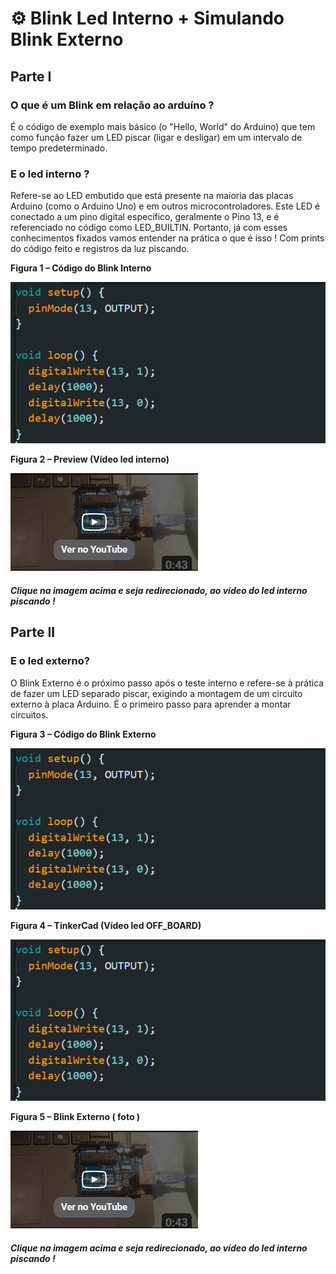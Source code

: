 
# ⚙ Blink Led Interno +  Simulando Blink Externo

## Parte I

### O que é um Blink em relação ao arduíno ?

É o código de exemplo mais básico (o "Hello, World" do Arduino) que tem como função fazer um LED piscar (ligar e desligar) em um intervalo de tempo predeterminado.

### E o led interno ?

Refere-se ao LED embutido que está presente na maioria das placas Arduino (como o Arduino Uno) e em outros microcontroladores. Este LED é conectado a um pino digital específico, geralmente o Pino 13, e é referenciado no código como LED_BUILTIN. Portanto, já com esses conhecimentos fixados vamos entender na prática o que é isso ! Com prints do código feito e registros da luz piscando. 

**Figura 1 – Código do Blink Interno**

![Blink Interno](assets/imagemblinkinterno.png)

**Figura 2 – Preview (Vídeo led interno)**

[![Assista ao vídeo](assets/previewledinterno.png)](https://youtu.be/QnhrI_rsRXA)
##### Clique na imagem acima e seja redirecionado, ao vídeo do led interno piscando !

## Parte II

### E o led externo?

O Blink Externo é o próximo passo após o teste interno e refere-se à prática de fazer um LED separado piscar, exigindo a montagem de um circuito externo à placa Arduino. É o primeiro passo para aprender a montar circuitos.

**Figura 3 – Código do Blink Externo**

![Blink Externo](assets/imagemblinkinterno.png)

**Figura 4 – TinkerCad (Vídeo led OFF_BOARD)**

![Blink Externo](assets/imagemblinkinterno.png)

**Figura 5 – Blink Externo ( foto )**

[![Assista ao vídeo](assets/previewledinterno.png)](https://youtu.be/QnhrI_rsRXA)
##### Clique na imagem acima e seja redirecionado, ao vídeo do led interno piscando !
